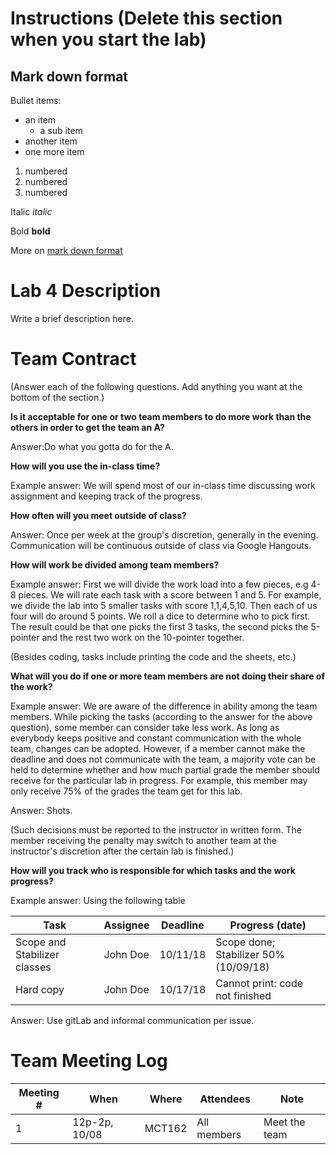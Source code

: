 # Instructions (Delete this section when you start the lab)

## Mark down format

Bullet items:

* an item
  * a sub item
* another item
* one more item

1. numbered
1. numbered
1. numbered

Italic _italic_

Bold __bold__

More on [mark down format](https://github.com/adam-p/markdown-here/wiki/Markdown-Cheatsheet)

# Lab 4 Description

Write a brief description here.

# Team Contract

(Answer each of the following questions. Add anything you want at the bottom of
the section.)

**Is it acceptable for one or two team members to do more work than the others
in order to get the team an A?**

Answer:Do what you gotta do for the A.

**How will you use the in-class time?**

Example answer: We will spend most of our in-class time discussing work
assignment and keeping track of the progress.

**How often will you meet outside of class?**

Answer: Once per week at the group's discretion, generally in the evening. Communication
will be continuous outside of class via Google Hangouts.

**How will work be divided among team members?**

Example answer: First we will divide the work load into a few pieces, e.g 4-8
pieces. We will rate each task with a score between 1 and 5. For example, we
divide the lab into 5 smaller tasks with score 1,1,4,5,10. Then each of us four
will do around 5 points. We roll a dice to determine who to pick first.  The
result could be that one picks the first 3 tasks, the second picks the
5-pointer and the rest two work on the 10-pointer together.

(Besides coding, tasks include printing the code and the sheets, etc.)

**What will you do if one or more team members are not doing their share of the work?**

Example answer: We are aware of the difference in ability among the team
members. While picking the tasks (according to the answer for the above
question), some member can consider take less work. As long as everybody keeps
positive and constant communication with the whole team, changes can be
adopted. However, if a member cannot make the deadline and does not communicate
with the team, a majority vote can be held to determine whether and how much
partial grade the member should receive for the particular lab in progress. For
example, this member may only receive 75% of the grades the team get for this
lab.

Answer: Shots.

(Such decisions must be reported to the instructor in written form. The member
receiving the penalty may switch to another team at the instructor's discretion
after the certain lab is finished.)


**How will you track who is responsible for which tasks and the work progress?**

Example answer: Using the following table

| Task | Assignee | Deadline | Progress (date) |
|---|---|---|---|
| Scope and Stabilizer classes | John Doe | 10/11/18 | Scope done; Stabilizer 50% (10/09/18) |
| Hard copy | John Doe | 10/17/18 | Cannot print: code not finished |

Answer: Use gitLab and informal communication per issue.

# Team Meeting Log

| Meeting # | When | Where | Attendees | Note |
|---|---|---|---|---|
| 1 | 12p-2p, 10/08 | MCT162 | All members | Meet the team |
